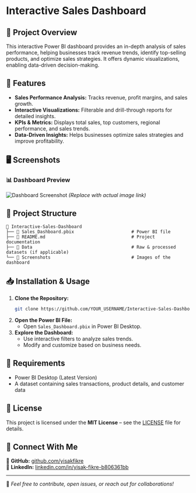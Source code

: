 # Interactive Sales Dashboard

## 📌 Project Overview
This interactive Power BI dashboard provides an in-depth analysis of sales performance, helping businesses track revenue trends, identify top-selling products, and optimize sales strategies. It offers dynamic visualizations, enabling data-driven decision-making.

## 🚀 Features
- **Sales Performance Analysis:** Tracks revenue, profit margins, and sales growth.
- **Interactive Visualizations:** Filterable and drill-through reports for detailed insights.
- **KPIs & Metrics:** Displays total sales, top customers, regional performance, and sales trends.
- **Data-Driven Insights:** Helps businesses optimize sales strategies and improve profitability.

## 🖥️ Screenshots
### 📊 Dashboard Preview
![Dashboard Screenshot]([link-to-screenshot.png](https://github.com/yisakfikre/Interactive-Sales-Dashboard-with-Power-BI/blob/main/Sales%20Dashboard%20for%20E-commerce%20business.jpg)) *(Replace with actual image link)*

## 📂 Project Structure
```
📁 Interactive-Sales-Dashboard
├── 📄 Sales_Dashboard.pbix                      # Power BI file
├── 📄 README.md                                 # Project documentation
├── 📁 Data                                      # Raw & processed datasets (if applicable)
└── 📁 Screenshots                               # Images of the dashboard
```

## 📥 Installation & Usage
1. **Clone the Repository:**
   ```bash
   git clone https://github.com/YOUR_USERNAME/Interactive-Sales-Dashboard.git
   ```
2. **Open the Power BI File:**
   - Open `Sales_Dashboard.pbix` in Power BI Desktop.
3. **Explore the Dashboard:**
   - Use interactive filters to analyze sales trends.
   - Modify and customize based on business needs.

## 📌 Requirements
- Power BI Desktop (Latest Version)
- A dataset containing sales transactions, product details, and customer data

## 📜 License
This project is licensed under the **MIT License** – see the [LICENSE](LICENSE) file for details.

## 🙌 Connect With Me
🔗 **GitHub:** [github.com/yisakfikre](https://github.com/yisakfikre)  
🔗 **LinkedIn:** [linkedin.com/in/yisak-fikre-b806361bb](https://www.linkedin.com/in/yisak-fikre-b806361bb/)

---
🚀 *Feel free to contribute, open issues, or reach out for collaborations!*
